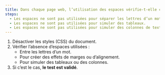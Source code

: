 ```yaml
---
title: Dans chaque page web, l’utilisation des espaces vérifie-t-elle ces conditions ?
steps:
  - Les espaces ne sont pas utilisées pour séparer les lettres d’un mot.
  - Les espaces ne sont pas utilisées pour simuler des tableaux.
  - Les espaces ne sont pas utilisées pour simuler des colonnes de texte.
---
```


1. Désactiver les styles (CSS) du document.
2. Vérifier l’absence d’espaces utilisées :
   - Entre les lettres d’un mot.
   - Pour créer des effets de marges ou d’alignement.
   - Pour simuler des tableaux ou des colonnes.
3. Si c’est le cas, **le test est validé**.
